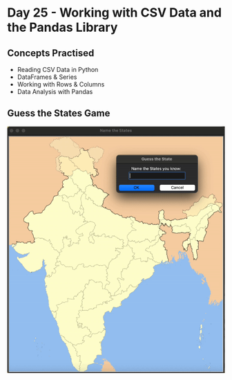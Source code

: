 # Day 25 - Working with CSV Data and the Pandas Library
## Concepts Practised
- Reading CSV Data in Python
- DataFrames & Series
- Working with Rows & Columns
- Data Analysis with Pandas
## Guess the States Game
![Day 25 Code Demo](../gifs/Day025.gif)
